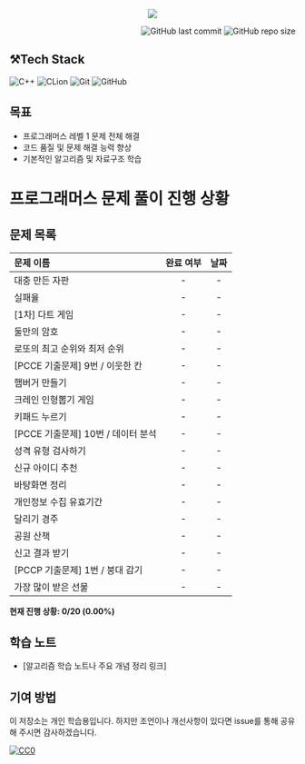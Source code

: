 

<p align='center'>
    <img src=https://capsule-render.vercel.app/api?type=waving&height=210&color=gradient&text=프로그래머즈%20연습문제&textBg=false&fontColor=FFFFFF&desc=레벨1&descAlign=91&descAlignY=58&descSize=30">
</p>
<div align="right">

![GitHub last commit](https://img.shields.io/github/last-commit/gobad820/programmers-level-one)
![GitHub repo size](https://img.shields.io/github/repo-size/gobad820/programmers-level-one)

</div>


## ⚒️Tech Stack
![C++](https://img.shields.io/badge/C++-00599C?style=for-the-badge&logo=c%2B%2B&logoColor=white&style=flat)
![CLion](https://img.shields.io/badge/CLion-000000?style=for-the-badge&logo=clion&logoColor=white&style=flat)
![Git](https://img.shields.io/badge/Git-F05032?style=for-the-badge&logo=git&logoColor=white&style=flat)
![GitHub](https://img.shields.io/badge/GitHub-181717?style=for-the-badge&logo=github&logoColor=white&style=flat)


## 목표

- 프로그래머스 레벨 1 문제 전체 해결
- 코드 품질 및 문제 해결 능력 향상
- 기본적인 알고리즘 및 자료구조 학습


[//]: # (## 문제 목록)

[//]: # ()
[//]: # (| 문제 이름                                  | 완료 여부 |     날짜     |)

[//]: # (|:---------------------------------------|:-----:|:----------:|)

[//]: # (| [대충 만든 자판]&#40;solutions/대충만든자판/160586.cc&#41; |   ✅   | 2024/08/29 |)

[//]: # (| [test]&#40;solutions/실패율/failure.cc&#41;       |   ✅   |     -      |)

[//]: # (| 실패율                                    |   -   |     -      |)

[//]: # (| [1차] 다트 게임                             |   -   |     -      |)

[//]: # (| 둘만의 암호                                 |   -   |     -      |)

[//]: # (| 로또의 최고 순위와 최저 순위                       |   -   |     -      |)

[//]: # (| [PCCE 기출문제] 9번 / 이웃한 칸                 |   -   |     -      |)

[//]: # (| 햄버거 만들기                                |   -   |     -      |)

[//]: # (| 크레인 인형뽑기 게임                            |   -   |     -      |)

[//]: # (| 키패드 누르기                                |   -   |     -      |)

[//]: # (| [PCCE 기출문제] 10번 / 데이터 분석               |   -   |     -      |)

[//]: # (| 성격 유형 검사하기                             |   -   |     -      |)

[//]: # (| 신규 아이디 추천                              |   -   |     -      |)

[//]: # (| 바탕화면 정리                                |   -   |     -      |)

[//]: # (| 개인정보 수집 유효기간                           |   -   |     -      |)

[//]: # (| 달리기 경주                                 |   -   |     -      |)

[//]: # (| 공원 산책                                  |   -   |     -      |)

[//]: # (| 신고 결과 받기                               |   -   |     -      |)

[//]: # (| [PCCP 기출문제] 1번 / 붕대 감기                 |   -   |     -      |)

[//]: # (| 가장 많이 받은 선물                            |   -   |     -      |)

[//]: # ()
[//]: # (## 진행 상황)

[//]: # ()
[//]: # (<!-- progress starts -->)

[//]: # (총 19문제 중 1문제 해결 &#40;약 5% 완료&#41;)

[//]: # (<!-- progress ends -->)

# 프로그래머스 문제 풀이 진행 상황

## 문제 목록

| 문제 이름                      | 완료 여부 | 날짜 |
|:---------------------------|:-------:|:----:|
| 대충 만든 자판                   | - | - |
| 실패율                        | - | - |
| \[1차\] 다트 게임               | - | - |
| 둘만의 암호                     | - | - |
| 로또의 최고 순위와 최저 순위           | - | - |
| \[PCCE 기출문제\] 9번 / 이웃한 칸   | - | - |
| 햄버거 만들기                    | - | - |
| 크레인 인형뽑기 게임                | - | - |
| 키패드 누르기                    | - | - |
| \[PCCE 기출문제\] 10번 / 데이터 분석 | - | - |
| 성격 유형 검사하기                 | - | - |
| 신규 아이디 추천                  | - | - |
| 바탕화면 정리                    | - | - |
| 개인정보 수집 유효기간               | - | - |
| 달리기 경주                     | - | - |
| 공원 산책                      | - | - |
| 신고 결과 받기                   | - | - |
| \[PCCP 기출문제\] 1번 / 붕대 감기   | - | - |
| 가장 많이 받은 선물                | - | - |

**현재 진행 상황: 0/20 (0.00%)**

## 학습 노트

- [알고리즘 학습 노트나 주요 개념 정리 링크]

## 기여 방법

이 저장소는 개인 학습용입니다. 하지만 조언이나 개선사항이 있다면 issue를 통해 공유해 주시면 감사하겠습니다.


[![CC0](https://licensebuttons.net/p/zero/1.0/88x31.png)](http://creativecommons.org/publicdomain/zero/1.0/)

